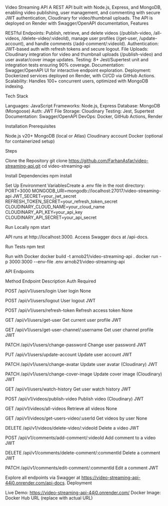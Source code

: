 Video Streaming API
A REST API built with Node.js, Express, and MongoDB, enabling video publishing, user management, and commenting with secure JWT authentication, Cloudinary for video/thumbnail uploads. The API is deployed on Render with Swagger/OpenAPI documentation,
Features

RESTful Endpoints: Publish, retrieve, and delete videos (/publish-video, /all-videos, /delete-video/:videoId), manage user profiles (/get-user, /update-account), and handle comments (/add-comment/:videoId).
Authentication: JWT-based auth with refresh tokens and secure logout.
File Uploads: Cloudinary integration for video and thumbnail uploads (/publish-video) and user avatar/cover image updates.
Testing: 8+ Jest/Supertest unit and integration tests ensuring 90% coverage.
Documentation: Swagger/OpenAPI UI for interactive endpoint exploration.
Deployment: Dockerized services deployed on Render, with CI/CD via GitHub Actions.
Scalability: Handles 100+ concurrent users, optimized with MongoDB indexing.

Tech Stack

Languages: JavaScript
Frameworks: Node.js, Express
Database: MongoDB (Mongoose)
Auth: JWT
File Storage: Cloudinary
Testing: Jest, Supertest
Documentation: Swagger/OpenAPI
DevOps: Docker, GitHub Actions, Render

Installation
Prerequisites

Node.js v20+
MongoDB (local or Atlas)
Cloudinary account
Docker (optional for containerized setup)

Steps

Clone the Repository
git clone https://github.com/FarhanAsfar/video-streaming-api.git
cd video-streaming-api


Install Dependencies
npm install


Set Up Environment VariablesCreate a .env file in the root directory:
PORT=3000
MONGODB_URI=mongodb://localhost:27017/video-streaming-api
JWT_SECRET=your_jwt_secret
REFRESH_TOKEN_SECRET=your_refresh_token_secret
CLOUDINARY_CLOUD_NAME=your_cloud_name
CLOUDINARY_API_KEY=your_api_key
CLOUDINARY_API_SECRET=your_api_secret


Run Locally
npm start

API runs at http://localhost:3000. Access Swagger docs at /api-docs.

Run Tests
npm test


Run with Docker
docker build -t arnob21/video-streaming-api .
docker run -p 3000:3000 --env-file .env arnob21/video-streaming-api



API Endpoints



Method
Endpoint
Description
Auth Required



POST
/api/v1/users/login
User login
None


POST
/api/v1/users/logout
User logout
JWT


POST
/api/v1/users/refresh-token
Refresh access token
None


GET
/api/v1/users/get-user
Get current user profile
JWT


GET
/api/v1/users/get-user-channel/:username
Get user channel profile
JWT


PATCH
/api/v1/users/change-password
Change user password
JWT


PUT
/api/v1/users/update-account
Update user account
JWT


PATCH
/api/v1/users/change-avatar
Update user avatar (Cloudinary)
JWT


PATCH
/api/v1/users/change-cover-image
Update cover image (Cloudinary)
JWT


GET
/api/v1/users/watch-history
Get user watch history
JWT


POST
/api/v1/videos/publish-video
Publish video (Cloudinary)
JWT


GET
/api/v1/videos/all-videos
Retrieve all videos
None


GET
/api/v1/videos/get-users-video/:userId
Get videos by user
None


DELETE
/api/v1/videos/delete-video/:videoId
Delete a video
JWT


POST
/api/v1/comments/add-comment/:videoId
Add comment to a video
JWT


DELETE
/api/v1/comments/delete-comment/:commentId
Delete a comment
JWT


PATCH
/api/v1/comments/edit-comment/:commentId
Edit a comment
JWT


Explore all endpoints via Swagger at https://video-streaming-api-44j0.onrender.com/api-docs.
Deployment

Live Demo: https://video-streaming-api-44j0.onrender.com/
Docker Image: Docker Hub URL (replace with actual URL)
